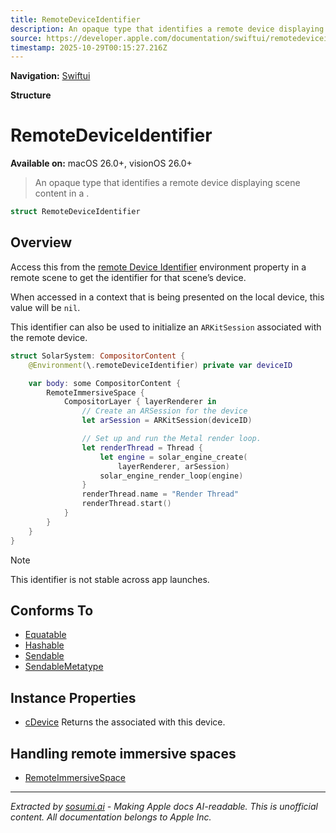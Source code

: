 ```yaml
---
title: RemoteDeviceIdentifier
description: An opaque type that identifies a remote device displaying scene content in a .
source: https://developer.apple.com/documentation/swiftui/remotedeviceidentifier
timestamp: 2025-10-29T00:15:27.216Z
---
```


**Navigation:** [Swiftui](/documentation/swiftui)

**Structure**

# RemoteDeviceIdentifier

**Available on:** macOS 26.0+, visionOS 26.0+

> An opaque type that identifies a remote device displaying scene content in a .

```swift
struct RemoteDeviceIdentifier
```

## Overview

Access this from the [remote Device Identifier](/documentation/swiftui/environmentvalues/remotedeviceidentifier) environment property in a remote scene to get the identifier for that scene’s device.

When accessed in a context that is being presented on the local device, this value will be `nil`.

This identifier can also be used to initialize an `ARKitSession` associated with the remote device.

```swift
struct SolarSystem: CompositorContent {
    @Environment(\.remoteDeviceIdentifier) private var deviceID

    var body: some CompositorContent {
        RemoteImmersiveSpace {
            CompositorLayer { layerRenderer in
                // Create an ARSession for the device
                let arSession = ARKitSession(deviceID)

                // Set up and run the Metal render loop.
                let renderThread = Thread {
                    let engine = solar_engine_create(
                        layerRenderer, arSession)
                    solar_engine_render_loop(engine)
                }
                renderThread.name = "Render Thread"
                renderThread.start()
            }
        }
    }
}
```

> [!NOTE]
> This identifier is not stable across app launches.

## Conforms To

- [Equatable](/documentation/Swift/Equatable)
- [Hashable](/documentation/Swift/Hashable)
- [Sendable](/documentation/Swift/Sendable)
- [SendableMetatype](/documentation/Swift/SendableMetatype)

## Instance Properties

- [cDevice](/documentation/swiftui/remotedeviceidentifier/cdevice) Returns the  associated with this device.

## Handling remote immersive spaces

- [RemoteImmersiveSpace](/documentation/swiftui/remoteimmersivespace)

---

*Extracted by [sosumi.ai](https://sosumi.ai) - Making Apple docs AI-readable.*
*This is unofficial content. All documentation belongs to Apple Inc.*
